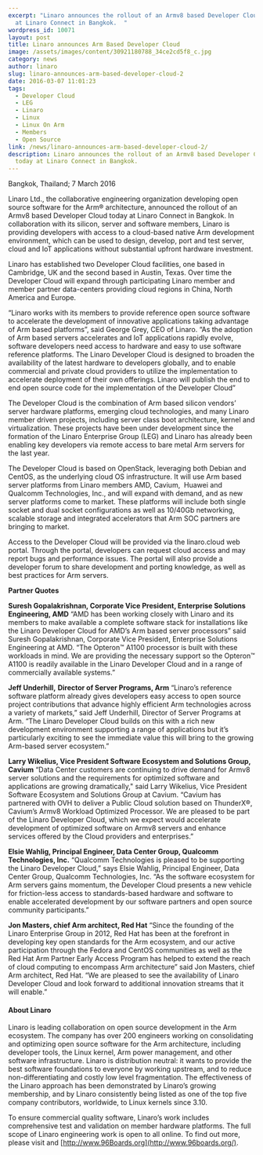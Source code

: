 ```yaml
---
excerpt: "Linaro announces the rollout of an Armv8 based Developer Cloud today
  at Linaro Connect in Bangkok.  "
wordpress_id: 10071
layout: post
title: Linaro announces Arm Based Developer Cloud
image: /assets/images/content/30921180788_34ce2cd5f8_c.jpg
category: news
author: linaro
slug: linaro-announces-arm-based-developer-cloud-2
date: 2016-03-07 11:01:23
tags:
  - Developer Cloud
  - LEG
  - Linaro
  - Linux
  - Linux On Arm
  - Members
  - Open Source
link: /news/linaro-announces-arm-based-developer-cloud-2/
description: Linaro announces the rollout of an Armv8 based Developer Cloud
  today at Linaro Connect in Bangkok.
---
```

Bangkok, Thailand; 7 March 2016

Linaro Ltd., the collaborative engineering organization developing open source software for the Arm® architecture, announced the rollout of an Armv8 based Developer Cloud today at Linaro Connect in Bangkok. In collaboration with its silicon, server and software members, Linaro is providing developers with access to a cloud-based native Arm development environment, which can be used to design, develop, port and test server, cloud and IoT applications without substantial upfront hardware investment.

Linaro has established two Developer Cloud facilities, one based in Cambridge, UK and the second based in Austin, Texas. Over time the Developer Cloud will expand through participating Linaro member and member partner data-centers providing cloud regions in China, North America and Europe.

“Linaro works with its members to provide reference open source software to accelerate the development of innovative applications taking advantage of Arm based platforms”, said George Grey, CEO of Linaro. “As the adoption of Arm based servers accelerates and IoT applications rapidly evolve, software developers need access to hardware and easy to use software reference platforms. The Linaro Developer Cloud is designed to broaden the availability of the latest hardware to developers globally, and to enable commercial and private cloud providers to utilize the implementation to accelerate deployment of their own offerings. Linaro will publish the end to end open source code for the implementation of the Developer Cloud”

The Developer Cloud is the combination of Arm based silicon vendors’ server hardware platforms, emerging cloud technologies, and many Linaro member driven projects, including server class boot architecture, kernel and virtualization. These projects have been under development since the formation of the Linaro Enterprise Group (LEG) and Linaro has already been enabling key developers via remote access to bare metal Arm servers for the last year.

The Developer Cloud is based on OpenStack, leveraging both Debian and CentOS, as the underlying cloud OS infrastructure. It will use Arm based server platforms from Linaro members AMD, Cavium,  Huawei and Qualcomm Technologies, Inc., and will expand with demand, and as new server platforms come to market. These platforms will include both single socket and dual socket configurations as well as 10/40Gb networking, scalable storage and integrated accelerators that Arm SOC partners are bringing to market.

Access to the Developer Cloud will be provided via the linaro.cloud web portal. Through the portal, developers can request cloud access and may report bugs and performance issues. The portal will also provide a developer forum to share development and porting knowledge, as well as best practices for Arm servers.

**Partner Quotes**

**Suresh Gopalakrishnan, Corporate Vice President, Enterprise Solutions Engineering, AMD**
“AMD has been working closely with Linaro and its members to make available a complete software stack for installations like the Linaro Developer Cloud for AMD’s Arm based server processors” said Suresh Gopalakrishnan, Corporate Vice President, Enterprise Solutions Engineering at AMD. “The Opteron™ A1100 processor is built with these workloads in mind. We are providing the necessary support so the Opteron™ A1100 is readily available in the Linaro Developer Cloud and in a range of commercially available systems.”

**Jeff Underhill,** **Director of Server Programs, Arm**
“Linaro’s reference software platform already gives developers easy access to open source project contributions that advance highly efficient Arm technologies across a variety of markets,” said Jeff Underhill, Director of Server Programs at Arm. “The Linaro Developer Cloud builds on this with a rich new development environment supporting a range of applications but it’s particularly exciting to see the immediate value this will bring to the growing Arm-based server ecosystem.”

**Larry Wikelius, Vice President Software Ecosystem and Solutions Group, Cavium**
“Data Center customers are continuing to drive demand for Armv8 server solutions and the requirements for optimized software and applications are growing dramatically," said Larry Wikelius, Vice President Software Ecosystem and Solutions Group at Cavium. “Cavium has partnered with OVH to deliver a Public Cloud solution based on ThunderX®, Cavium’s Armv8 Workload Optimized Processor. We are pleased to be part of the Linaro Developer Cloud, which we expect would accelerate development of optimized software on Armv8 servers and enhance services offered by the Cloud providers and enterprises.”

**Elsie Wahlig, Principal Engineer, Data Center Group, Qualcomm Technologies, Inc.**
“Qualcomm Technologies is pleased to be supporting the Linaro Developer Cloud,” says Elsie Wahlig, Principal Engineer, Data Center Group, Qualcomm Technologies, Inc. “As the software ecosystem for Arm servers gains momentum, the Developer Cloud presents a new vehicle for friction-less access to standards-based hardware and software to enable accelerated development by our software partners and open source community participants.”

**Jon Masters, chief Arm architect, Red Hat**
“Since the founding of the Linaro Enterprise Group in 2012, Red Hat has been at the forefront in developing key open standards for the Arm ecosystem, and our active participation through the Fedora and CentOS communities as well as the Red Hat Arm Partner Early Access Program has helped to extend the reach of cloud computing to encompass Arm architecture” said Jon Masters, chief Arm architect, Red Hat. “We are pleased to see the availability of Linaro Developer Cloud and look forward to additional innovation streams that it will enable.”

#### About Linaro

Linaro is leading collaboration on open source development in the Arm ecosystem. The company has over 200 engineers working on consolidating and optimizing open source software for the Arm architecture, including developer tools, the Linux kernel, Arm power management, and other software infrastructure. Linaro is distribution neutral: it wants to provide the best software foundations to everyone by working upstream, and to reduce non-differentiating and costly low level fragmentation. The effectiveness of the Linaro approach has been demonstrated by Linaro’s growing membership, and by Linaro consistently being listed as one of the top five company contributors, worldwide, to Linux kernels since 3.10.

To ensure commercial quality software, Linaro’s work includes comprehensive test and validation on member hardware platforms. The full scope of Linaro engineering work is open to all online. To find out more, please visit [](/) and [http://www.96Boards.org](http://www.96boards.org/).